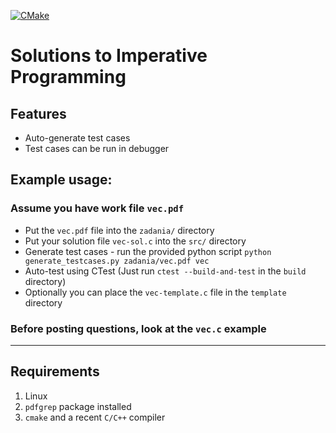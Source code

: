 [![CMake](https://github.com/tadeuszk733/PI_solutions/actions/workflows/cmake.yml/badge.svg?branch=master)](https://github.com/tadeuszk733/PI_solutions/actions/workflows/cmake.yml)

# Solutions to Imperative Programming
## Features
- Auto-generate test cases
- Test cases can be run in debugger

## Example usage:
### Assume you have work file `vec.pdf` 
- Put the `vec.pdf` file into the `zadania/` directory
- Put your solution file `vec-sol.c` into the `src/` directory
- Generate test cases - run the provided python script `python generate_testcases.py zadania/vec.pdf vec`
- Auto-test using CTest 
  (Just run `ctest --build-and-test` in the `build` directory) 
- Optionally you can place the `vec-template.c` file in the `template` directory

### Before posting questions, look at the `vec.c` example 
---
## Requirements
1. Linux
2. `pdfgrep` package installed
3. `cmake` and a recent `C/C++` compiler

